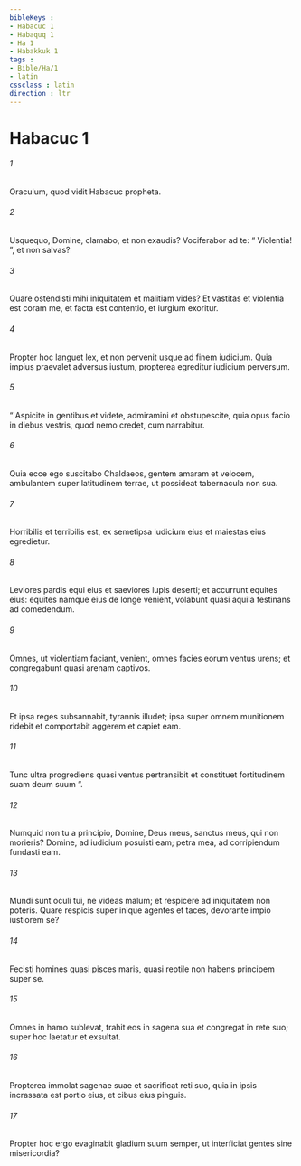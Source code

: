 ```yaml
---
bibleKeys : 
- Habacuc 1
- Habaquq 1
- Ha 1
- Habakkuk 1
tags : 
- Bible/Ha/1
- latin
cssclass : latin
direction : ltr
---
```


# Habacuc 1

###### 1
Oraculum, quod vidit Habacuc propheta.
###### 2
Usquequo, Domine, clamabo, et non exaudis? Vociferabor ad te: “ Violentia! ”, et non salvas?
###### 3
Quare ostendisti mihi iniquitatem et malitiam vides? Et vastitas et violentia est coram me, et facta est contentio, et iurgium exoritur.
###### 4
Propter hoc languet lex, et non pervenit usque ad finem iudicium. Quia impius praevalet adversus iustum, propterea egreditur iudicium perversum.
###### 5
“ Aspicite in gentibus et videte, admiramini et obstupescite, quia opus facio in diebus vestris, quod nemo credet, cum narrabitur.
###### 6
Quia ecce ego suscitabo Chaldaeos, gentem amaram et velocem, ambulantem super latitudinem terrae, ut possideat tabernacula non sua.
###### 7
Horribilis et terribilis est, ex semetipsa iudicium eius et maiestas eius egredietur.
###### 8
Leviores pardis equi eius et saeviores lupis deserti; et accurrunt equites eius: equites namque eius de longe venient, volabunt quasi aquila festinans ad comedendum.
###### 9
Omnes, ut violentiam faciant, venient, omnes facies eorum ventus urens; et congregabunt quasi arenam captivos.
###### 10
Et ipsa reges subsannabit, tyrannis illudet; ipsa super omnem munitionem ridebit et comportabit aggerem et capiet eam.
###### 11
Tunc ultra progrediens quasi ventus pertransibit et constituet fortitudinem suam deum suum ”.
###### 12
Numquid non tu a principio, Domine, Deus meus, sanctus meus, qui non morieris? Domine, ad iudicium posuisti eam; petra mea, ad corripiendum fundasti eam.
###### 13
Mundi sunt oculi tui, ne videas malum; et respicere ad iniquitatem non poteris. Quare respicis super inique agentes et taces, devorante impio iustiorem se?
###### 14
Fecisti homines quasi pisces maris, quasi reptile non habens principem super se.
###### 15
Omnes in hamo sublevat, trahit eos in sagena sua et congregat in rete suo; super hoc laetatur et exsultat.
###### 16
Propterea immolat sagenae suae et sacrificat reti suo, quia in ipsis incrassata est portio eius, et cibus eius pinguis.
###### 17
Propter hoc ergo evaginabit gladium suum semper, ut interficiat gentes sine misericordia?
